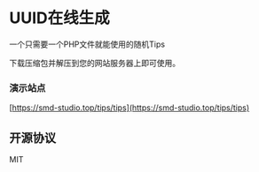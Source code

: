 # UUID在线生成
一个只需要一个PHP文件就能使用的随机Tips

下载压缩包并解压到您的网站服务器上即可使用。

### 演示站点

[https://smd-studio.top/tips/tips](https://smd-studio.top/tips/tips)

## 开源协议
MIT
